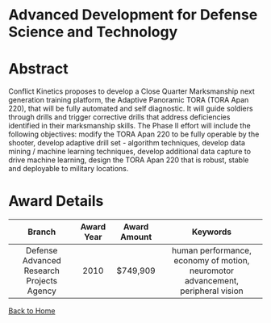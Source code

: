 
Advanced Development for Defense Science and Technology
=======================================================

# Abstract


Conflict Kinetics proposes to develop a Close Quarter Marksmanship next generation training platform, the Adaptive Panoramic TORA (TORA Apan 220), that will be fully automated and self diagnostic.  It will guide soldiers through drills and trigger corrective drills that address deficiencies identified in their marksmanship skills.  The Phase II effort will include the following objectives: modify the TORA Apan 220 to be fully operable by the shooter, develop adaptive drill set - algorithm techniques, develop data mining / machine learning techniques, develop additional data capture to drive machine learning, design the TORA Apan 220 that is robust, stable and deployable to military locations.  

# Award Details

|Branch|Award Year|Award Amount|Keywords|
| :---: | :---: | :---: | :---: |
|Defense Advanced Research Projects Agency|2010|$749,909|human performance, economy of motion, neuromotor advancement, peripheral vision|
  
  


[Back to Home](https://github.com/chrischow/dod_sbir_awards#116)